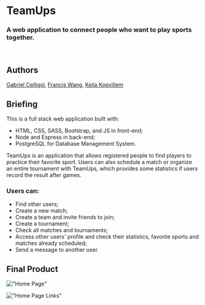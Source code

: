 TeamUps
=========
### A web application to connect people who want to play sports together.
<br>

## Authors
[Gabriel Celligoi](https://github.com/gabrielcelligoi), [Francis Wang](https://github.com/Fwang36), [Keila Kopvillem](https://github.com/keilamari
)

## Briefing

This is a full stack web application built with: 
 - HTML, CSS, SASS, Bootstrap, and JS in front-end;
 - Node and Express in back-end;
 - PostgreSQL for Database Management System.

TeamUps is an application that allows registered people to find players to practice their favorite sport. Users can also schedule a match or organize an entire tournament with TeamUps, which provides some statistics if users record the result after games.

### Users can:

- Find other users;
- Create a new match;
- Create a team and invite friends to join;
- Create a tournament;
- Check all matches and tournaments;
- Access other users' profile and check their statistics, favorite sports and matches already scheduled;
- Send a message to another user.


## Final Product

!["Home Page"](https://github.com/keilamari/final-project/blob/main/screenshots/homepage-banner.png?raw=true)

!["Home Page Links"](https://github.com/keilamari/final-project/blob/main/screenshots/homepage-links.png?raw=true)